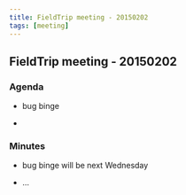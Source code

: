 ```yaml
---
title: FieldTrip meeting - 20150202
tags: [meeting]
---
```


## FieldTrip meeting - 20150202

### Agenda

- bug binge

-

### Minutes

- bug binge will be next Wednesday

- ...
